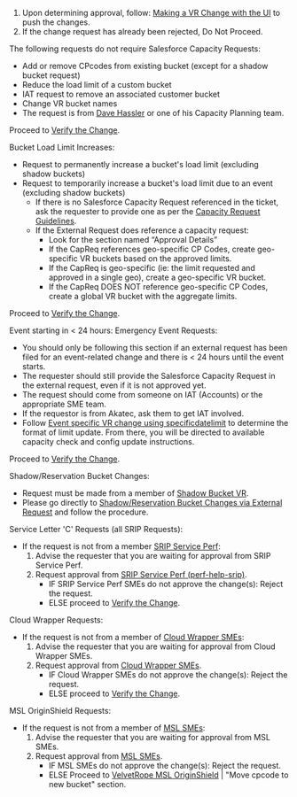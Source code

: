 1. Upon determining approval, follow: [Making a VR Change with the UI](https://www.nocc.akamai.com/alertproc/view.cgi?id=8737#extreq) to push the changes.
2. If the change request has already been rejected, Do Not Proceed.

The following requests do not require Salesforce Capacity Requests:
- Add or remove CPcodes from existing bucket (except for a shadow bucket request)
- Reduce the load limit of a custom bucket
- IAT request to remove an associated customer bucket
- Change VR bucket names
- The request is from [Dave Hassler](https://contacts.akamai.com/index.cgi?username=dhassler) or one of his Capacity Planning team.

Proceed to [Verify the Change](#checks).

Bucket Load Limit Increases:
- Request to permanently increase a bucket's load limit (excluding shadow buckets)
- Request to temporarily increase a bucket's load limit due to an event (excluding shadow buckets)
    - If there is no Salesforce Capacity Request referenced in the ticket, ask the requester to provide one as per the [Capacity Request Guidelines](https://ac.akamai.com/docs/DOC-90173).
    - If the External Request does reference a capacity request:
        - Look for the section named “Approval Details”
        - If the CapReq references geo-specific CP Codes, create geo-specific VR buckets based on the approved limits.
        - If the CapReq is geo-specific (ie: the limit requested and approved in a single geo), create a geo-specific VR bucket.
        - If the CapReq DOES NOT reference geo-specific CP Codes, create a global VR bucket with the aggregate limits.

Proceed to [Verify the Change](#checks).

Event starting in < 24 hours: Emergency Event Requests:
- You should only be following this section if an external request has been filed for an event-related change and there is < 24 hours until the event starts.
- The requester should still provide the Salesforce Capacity Request in the external request, even if it is not approved yet.
- The request should come from someone on IAT (Accounts) or the appropriate SME team.
- If the requestor is from Akatec, ask them to get IAT involved.
- Follow [Event specific VR change using specificdatelimit](#event) to determine the format of limit update. From there, you will be directed to available capacity check and config update instructions.

Proceed to [Verify the Change](#checks).

Shadow/Reservation Bucket Changes:
- Request must be made from a member of [Shadow Bucket VR](https://www.nocc.akamai.com/elist/?g_id=2955).
- Please go directly to [Shadow/Reservation Bucket Changes via External Request](https://www.nocc.akamai.com/alertproc/view.cgi?id=8737#shadowres) and follow the procedure.

Service Letter 'C' Requests (all SRIP Requests):
- If the request is not from a member [SRIP Service Perf](https://www.nocc.akamai.com/elist/?g_id=253):
    1. Advise the requester that you are waiting for approval from SRIP Service Perf.
    2. Request approval from [SRIP Service Perf (perf-help-srip)](mailto:perf-help-srip@akamai.com).
        - IF SRIP Service Perf SMEs do not approve the change(s): Reject the request.
        - ELSE proceed to [Verify the Change](#checks).

Cloud Wrapper Requests:
- If the request is not from a member of [Cloud Wrapper SMEs](https://www.nocc.akamai.com/sme/?g_id=2803):
    1. Advise the requester that you are waiting for approval from Cloud Wrapper SMEs.
    2. Request approval from [Cloud Wrapper SMEs](https://www.nocc.akamai.com/sme/?g_id=2803).
        - IF Cloud Wrapper SMEs do not approve the change(s): Reject the request.
        - ELSE proceed to [Verify the Change](#checks).

MSL OriginShield Requests:
- If the request is not from a member of [MSL SMEs](https://www.nocc.akamai.com/elist/?g_id=3425):
    1. Advise the requester that you are waiting for approval from MSL SMEs.
    2. Request approval from [MSL SMEs](https://www.nocc.akamai.com/elist/?g_id=3425).
        - IF MSL SMEs do not approve the change(s): Reject the request.
        - ELSE Proceed to [VelvetRope MSL OriginShield](https://www.nocc.akamai.com/alertproc/view.cgi?id=9013#increase) | "Move cpcode to new bucket" section.

<style>
h3 {
    color: darkblue;
}

details {
    display: flex;
    padding-left: 1px;
    cursor: pointer;
    padding: 3px;
    width: fit-content;
}

details[open] {
    background-color: white;
    padding: 1px;
    color: black;
    display: flex;
    padding-left: 1px;
}

details[open] summary {
    display: flex;
    padding-left: 1px;
    cursor: pointer;
    padding: 3px;
    font-size: large;
}

summary {
    font-size: larger;
    color: #205493;
    background-color: #dce4ef;
}

.required {
    background-color: #e31c3d;
    display: flex;
    padding-left: 1px;
    cursor: pointer;
    padding: 3px;
    color: white;
}

.required[open] summary {
    background-color: #e31c3d;
    display: flex;
    padding-left: 1px;
    cursor: pointer;
    padding: 3px;
}

.allowed {
    background-color: #94bfa2;
    display: flex;
    padding-left: 1px;
    cursor: pointer;
    padding: 3px;
}

.allowed[open] summary {
    background-color: #94bfa2;
    display: flex;
    padding-left: 1px;
    cursor: pointer;
    padding: 3px;
}
</style>
